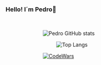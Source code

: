### Hello!  I´m Pedro🫡
<div style="background-image: url('https://i.pinimg.com/originals/a3/06/8f/a3068ff70c5202004732360af4a0f9b1.jpg'); background-repeat: no-repeat;
    background-size: cover;
    ">
<br>  
  <div style="margin: 0 20%">
  
  ![Pedro GitHub stats](https://github-readme-stats.vercel.app/api?username=Pedro-Henrique-Pontes-Martins&show_icons=true&theme=tokyonight&title_color=2a9df4)
  
  <div style="margin: 0 12%">

  ![Top Langs](https://github-readme-stats.vercel.app/api/top-langs/?username=Pedro-Henrique-Pontes-Martins&hide_progress=false&layout=pie&bg_color=000000&text_color=ffffff&title_color=2a9df4)
  </div>

  [![CodeWars](https://img.shields.io/badge/Codewars-B1361E?style=for-the-badge&logo=Codewars&logoColor=white)](https://www.codewars.com/users/Pedro-Henrique-Pontes-Martins)
  </div>
</div>
